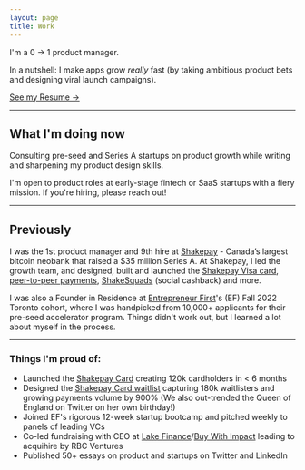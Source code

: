 ```yaml
---
layout: page
title: Work
---
```


I'm a 0 → 1 product manager.

In a nutshell: I make apps grow _really_ fast (by taking ambitious product bets and designing viral launch campaigns).

[See my Resume →](https://hussam.fyi/resume.pdf)

<hr>

## What I'm doing now

Consulting pre-seed and Series A startups on product growth while writing and sharpening my product design skills.

<p class="message">
I'm open to product roles at early-stage fintech or SaaS startups with a fiery mission. If you're hiring, please reach out!
</p>

<hr>

## Previously

I was the 1st product manager and 9th hire at [Shakepay](https://shakepay.com) - Canada’s largest bitcoin neobank that raised a $35 million Series A. At Shakepay, I led the growth team, and designed, built and launched the [Shakepay Visa card](https://shakepay.com/card), [peer-to-peer payments](https://decrypt.co/44519/bitcoin-app-shakepay-p2p-payments-canada-cashapp), [ShakeSquads](https://blog.shakepay.com/stack-sats-with-your-friends/) (social cashback) and more.

I was also a Founder in Residence at [Entrepreneur First](https://www.google.com/search?q=entrepreneurfirst&sourceid=chrome&ie=UTF-8)'s (EF) Fall 2022 Toronto cohort, where I was handpicked from 10,000+ applicants for their pre-seed accelerator program. Things didn't work out, but I learned a lot about myself in the process.

<hr>

### Things I'm proud of:

* Launched the [Shakepay Card](https://shakepay.com/card) creating 120k cardholders in < 6 months
* Designed the [Shakepay Card waitlist](https://blog.shakepay.com/introducing-the-shakepay-card/) capturing 180k waitlisters and growing payments volume by 900% (We also out-trended the Queen of England on Twitter on her own birthday!)
* Joined EF's rigorous 12-week startup bootcamp and pitched weekly to panels of leading VCs
* Co-led fundraising with CEO at [Lake Finance](http://lake.finance/)/[Buy With Impact](https://buywithimpact.com/) leading to acquihire by RBC Ventures
* Published 50+ essays on product and startups on Twitter and LinkedIn
